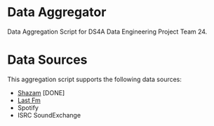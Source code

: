 # Data Aggregator

Data Aggregation Script for DS4A Data Engineering Project Team 24.


# Data Sources

This aggregation script supports the following data sources:
  - [Shazam](https://www.shazam.com/charts/top-200/united-states) [DONE]
  - [Last Fm](http://ws.audioscrobbler.com/2.0/?api_key=dc2069b09d9690fafea25ae77bc57ad3&format=json&method=geo.gettoptracks&country=united%20states)
  - Spotify
  - ISRC SoundExchange
